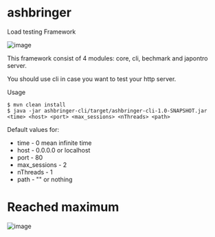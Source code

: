 # ashbringer
Load testing Framework

![image](https://user-images.githubusercontent.com/16746106/27516254-0d7556a2-59bf-11e7-8b3d-7709e5283341.png)

This framework consist of 4 modules: core, cli, bechmark and japontro server.

You should use cli in case you want to test your http server.

Usage
```
$ mvn clean install
$ java -jar ashbringer-cli/target/ashbringer-cli-1.0-SNAPSHOT.jar <time> <host> <port> <max_sessions> <nThreads> <path>
```
Default values for:
* time          - 0 mean infinite time
* host          - 0.0.0.0 or localhost
* port          - 80
* max_sessions  - 2
* nThreads      - 1
* path          - "" or nothing

# Reached maximum
![image](https://user-images.githubusercontent.com/16746106/27520468-fb7d1678-5a14-11e7-85eb-6ff9c1e27362.png)
